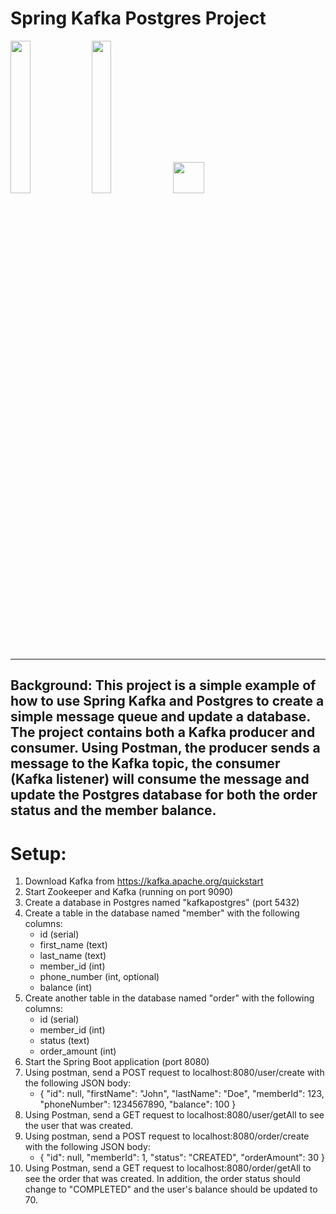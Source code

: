 # Spring Kafka Postgres Project

<img src="https://miro.medium.com/v2/resize:fit:640/format:webp/1*aRUnth2T7XPMwCpMHrjfyQ.png" width="25%">
<img src="https://www.inrhythm.com/wp-content/uploads/2022/12/1_X-eza7p0qwKoZhCZEHYIhQ.png" width="25%">
<img src="https://upload.wikimedia.org/wikipedia/commons/thumb/2/29/Postgresql_elephant.svg/120px-Postgresql_elephant.svg.png" width="50">

---
Background:
This project is a simple example of how to use Spring Kafka and Postgres to create a simple message queue and update a database. The project contains both a Kafka producer and consumer. Using Postman, the producer sends a message to the Kafka topic, the consumer (Kafka listener) will consume the message and update the Postgres database for both the order status and the member balance. 
---



# Setup:
1. Download Kafka from https://kafka.apache.org/quickstart
2. Start Zookeeper and Kafka (running on port 9090)
3. Create a database in Postgres named "kafkapostgres" (port 5432)
4. Create a table in the database named "member" with the following columns:
    - id (serial)
    - first_name (text)
    - last_name (text)
    - member_id (int)
    - phone_number (int, optional)
    - balance (int)
5. Create another table in the database named "order" with the following columns:
    - id (serial) 
    - member_id (int)
    - status (text)
    - order_amount (int)
6. Start the Spring Boot application (port 8080)
7. Using postman, send a POST request to localhost:8080/user/create with the following JSON body:
    - {
        "id": null,
        "firstName": "John",
        "lastName": "Doe",
        "memberId": 123,
        "phoneNumber": 1234567890,
        "balance": 100
    } 
8. Using Postman, send a GET request to localhost:8080/user/getAll to see the user that was created.
9. Using postman, send a POST request to localhost:8080/order/create with the following JSON body:
   - {
       "id": null,
       "memberId": 1,
       "status": "CREATED",
       "orderAmount": 30
   }
10. Using Postman, send a GET request to localhost:8080/order/getAll to see the order that was created. In addition, the order status should change to "COMPLETED" and the user's balance should be updated to 70.


